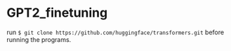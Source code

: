 # GPT2_finetuning

run `$ git clone https://github.com/huggingface/transformers.git` before running the programs.
